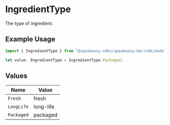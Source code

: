 # IngredientType

The type of ingredient.

## Example Usage

```typescript
import { IngredientType } from "@speakeasy-sdks/speakeasy-bar/sdk/models/shared";

let value: IngredientType = IngredientType.Packaged;
```

## Values

| Name       | Value      |
| ---------- | ---------- |
| `Fresh`    | fresh      |
| `LongLife` | long-life  |
| `Packaged` | packaged   |